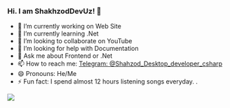 ### Hi. I am ShakhzodDevUz! 👋


- 🔭 I’m currently working on Web Site 
- 🌱 I’m currently learning .Net
- 👯 I’m looking to collaborate on YouTube
- 🤔 I’m looking for help with Documentation
- 💬 Ask me about Frontend or .Net
- 📫 How to reach me: [Telegram: @Shahzod_Desktop_developer_csharp](https://t.me/@Shahzod_Desktop_developer_csharp)
- 😄 Pronouns: He/Me
- ⚡ Fun fact: I spend almost 12 hours listening songs everyday.
.
<img src="https://github-readme-stats.vercel.app/api?username=shakhzodbekdevuz&&show_icons=true&title_color=ffffff&icon_color=bb2acf&text_color=daf7dc&bg_color=151515">
